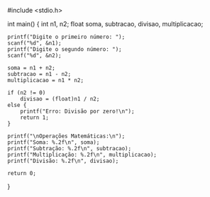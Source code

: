 
#include <stdio.h>

int main() {
    int n1, n2;
    float soma, subtracao, divisao, multiplicacao;

    printf("Digite o primeiro número: ");
    scanf("%d", &n1);
    printf("Digite o segundo número: ");
    scanf("%d", &n2);

    soma = n1 + n2;
    subtracao = n1 - n2;
    multiplicacao = n1 * n2;
    
    if (n2 != 0)
        divisao = (float)n1 / n2;
    else {
        printf("Erro: Divisão por zero!\n");
        return 1; 
    }

    printf("\nOperações Matemáticas:\n");
    printf("Soma: %.2f\n", soma);
    printf("Subtração: %.2f\n", subtracao);
    printf("Multiplicação: %.2f\n", multiplicacao);
    printf("Divisão: %.2f\n", divisao);

    return 0;
}
